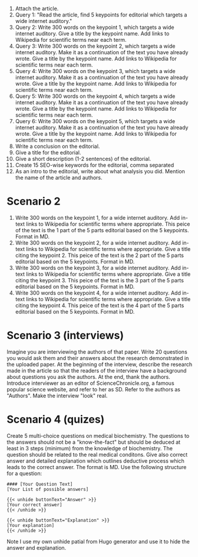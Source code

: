 1. Attach the article.
2. Query 1: "Read the article, find 5 keypoints for editorial which targets a wide internet auditory."
3. Query 2: Write 300 words on the keypoint 1, which targets a wide internet auditory. Give a title by the keypoint name. Add links to Wikipedia for scientific terms near each term.
4. Query 3: Write 300 words on the keypoint 2, which targets a wide internet auditory. Make it as a continuation of the text you have already wrote. Give a title by the keypoint name. Add links to Wikipedia for scientific terms near each term.
5. Query 4: Write 300 words on the keypoint 3, which targets a wide internet auditory. Make it as a continuation of the text you have already wrote. Give a title by the keypoint name. Add links to Wikipedia for scientific terms near each term. 
6. Query 5: Write 300 words on the keypoint 4, which targets a wide internet auditory. Make it as a continuation of the text you have already wrote. Give a title by the keypoint name. Add links to Wikipedia for scientific terms near each term.  
7. Query 6: Write 300 words on the keypoint 5, which targets a wide internet auditory. Make it as a continuation of the text you have already wrote. Give a title by the keypoint name. Add links to Wikipedia for scientific terms near each term. 
8. Write a conclusion on the editorial.
9. Give a title for the editorial.
10. Give a short description (1-2 sentences) of the editorial.
11. Create 15 SEO-wise keywords for the editorial, comma separated
12. As an intro to the editorial, write about what analysis you did. Mention the name of the article and authors.


# Scenario 2

1. Write 300 words on the keypoint 1, for a wide internet auditory. Add in-text links to Wikipedia for scientific terms where appropriate. This peice of the text is the 1 part of the 5 parts editorial based on the 5 keypoints. Format in MD.
2.  Write 300 words on the keypoint 2, for a wide internet auditory. Add in-text links to Wikipedia for scientific terms where appropriate. Give a title citing the keypoint 2. This peice of the text is the 2 part of the 5 parts editorial based on the 5 keypoints. Format in MD.
3. Write 300 words on the keypoint 3, for a wide internet auditory. Add in-text links to Wikipedia for scientific terms where appropriate. Give a title citing the keypoint 3. This peice of the text is the 3 part of the 5 parts editorial based on the 5 keypoints. Format in MD.
4. Write 300 words on the keypoint 4, for a wide internet auditory. Add in-text links to Wikipedia for scientific terms where appropriate. Give a title citing the keypoint 4. This peice of the text is the 4 part of the 5 parts editorial based on the 5 keypoints. Format in MD.

# Scenario 3 (interviews)

Imagine you are interviewing the authors of that paper. Write 20 questions you would ask them and their answers about the research demonstrated in the uploaded paper. 
At the beginning of the interview, describe the research made in the article so that the readers of the interview have a background about questions you ask the authors.
At the end, thank the authors. 
Introduce interviewer as an editor of ScienceChronicle.org, a famous popular science website, and refer to her as SD. Refer to the authors as "Authors".
Make the interview "look" real. 

# Scenario 4 (quizes)

Create 5 multi-choice questions on medical biochemistry. The questions to the answers should not be a "know-the-fact" but should be deduced at least in 3 steps (minimum) from the knowledge of biochemistry. The question should be related to the real medical conditons. Give also correct answer and detailed explanation which outlines deductive process which leads to the correct answer. 
The format is MD. Use the following structure for a question:

```
#### [Your Question Text]
[Your List of possible answers]

{{< unhide buttonText="Answer" >}}
[Your correct answer]
{{< /unhide >}}

{{< unhide buttonText="Explanation" >}}
[Your explanation]
{{< /unhide >}}
```

Note I use my own unhide patial from Hugo generator and use it to hide the answer and explanation.